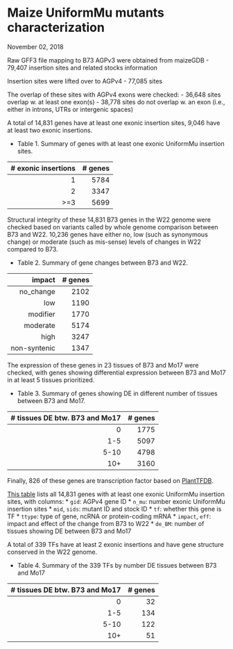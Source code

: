 Maize UniformMu mutants characterization
================
November 02, 2018





































Raw GFF3 file mapping to B73 AGPv3 were obtained from maizeGDB - 79,407
insertion sites and related stocks information

Insertion sites were lifted over to AGPv4 - 77,085 sites

The overlap of these sites with AGPv4 exons were checked: - 36,648 sites
overlap w. at least one exon(s) - 38,778 sites do not overlap w. an exon
(i.e., either in introns, UTRs or intergenic spaces)

A total of 14,831 genes have at least one exonic insertion sites, 9,046
have at least two exonic insertions.

  - Table 1. Summary of genes with at least one exonic UniformMu
    insertion sites.

| \# exonic insertions | \# genes |
| -------------------: | -------: |
|                    1 |     5784 |
|                    2 |     3347 |
|                 \>=3 |     5699 |

Structural integrity of these 14,831 B73 genes in the W22 genome were
checked based on variants called by whole genome comparison between B73
and W22. 10,236 genes have either no, low (such as synonymous change) or
moderate (such as mis-sense) levels of changes in W22 compared to B73.

  - Table 2. Summary of gene changes between B73 and W22.

|       impact | \# genes |
| -----------: | -------: |
|   no\_change |     2102 |
|          low |     1190 |
|     modifier |     1770 |
|     moderate |     5174 |
|         high |     3247 |
| non-syntenic |     1347 |

The expression of these genes in 23 tissues of B73 and Mo17 were
checked, with genes showing differential expression between B73 and Mo17
in at least 5 tissues prioritized.

  - Table 3. Summary of genes showing DE in different number of tissues
    between B73 and Mo17.

| \# tissues DE btw. B73 and Mo17 | \# genes |
| ------------------------------: | -------: |
|                               0 |     1775 |
|                             1-5 |     5097 |
|                            5-10 |     4798 |
|                             10+ |     3160 |

Finally, 826 of these genes are transcription factor based on
[PlantTFDB](http://planttfdb.cbi.pku.edu.cn/index.php?sp=Zma).

[This table](/data/uniformmu/15.uniformmu.exon.tsv) lists all 14,831
genes with at least one exonic UniformMu insertion sites, with columns:
\* `gid`: AGPv4 gene ID \* `n_mu`: number exonic UniformMu insertion
sites \* `mid`, `sids`: mutant ID and stock ID \* `tf`: whether this
gene is TF \* `ttype`: type of gene, ncRNA or protein-coding mRNA \*
`impact`, `eff`: impact and effect of the change from B73 to W22 \*
`de_BM`: number of tissues showing DE between B73 and Mo17

A total of 339 TFs have at least 2 exonic insertions and have gene
structure conserved in the W22 genome.

  - Table 4. Summary of the 339 TFs by number DE tissues between B73 and
    Mo17

| \# tissues DE btw. B73 and Mo17 | \# genes |
| ------------------------------: | -------: |
|                               0 |       32 |
|                             1-5 |      134 |
|                            5-10 |      122 |
|                             10+ |       51 |
